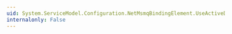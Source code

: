 ```yaml
---
uid: System.ServiceModel.Configuration.NetMsmqBindingElement.UseActiveDirectory
internalonly: False
---
```

